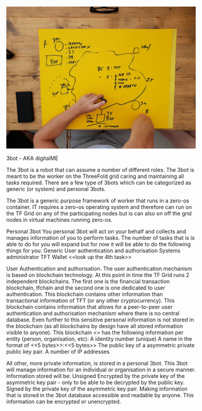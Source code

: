 ![](../images/digitalme.jpg)

3bot - AKA digitalME

The 3bot is a robot that can assume a number of different roles.  The 3bot is meant to be the worker on the ThreeFold grid caring and maintaining all tasks required. There are a few type of 3bots which can be categorized as generic (or system) and personal 3bots.

The 3bot is a generic purpose framework of worker that runs in a zero-os container.  IT requires a zero-os operating system and therefore can run on the TF Grid on any of the participating nodes but is can also on off the grid nodes in virtual machines running zero-os.

Personal 3bot
You personal 3bot will act on your behalf and collects and manages information of you to perform tasks. The number of tasks that is is able to do for you will expand but for now it will be able to do the following things for you:
Generic User authentication and authorisation
Systems administrator
TFT Wallet
<<look up the 4th task>>

User Authentication and authorisation.
The user authentication mechanism is based on blockchain technology.  At this point in time the TF Grid runs 2 independent blockchains.  The first one is the financial transaction blockchain, tfchain and the second one is one dedicated to user authentication. This blockchain contains other information than transactional information of TFT (or any other cryptocurrency).  This blockchain contains information that allows for a peer-to-peer user authentication and authorisation mechanism where there is no central database.  Even further to this sensitive personal information is not stored in the blockchain (as all blockchains by design have all stored information visible to anyone).  This blockchain <<need to come up with a name for this>> has the following information per entity (person, organisation, etc):
A identity number (unique)
A name in the format of <<5 bytes>>:<<5 bytes>>
The public key of a asymmetric private public key pair.
A number of  IP addresses

All other, more private information, is stored in a personal 3bot.  This 3bot will manage information for an individual or organisation in a secure manner.  Information stored will be:
Unsigned Encrypted by the private key of the asymmetric key pair - only to be able to be decrypted by the public  key.
Signed by the private key of the asymmetric key pair.  Making information that is stored in the 3bot database accessible and readable by anyone.  This information can be encrypted or unencrypted.

